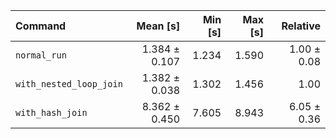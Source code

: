 | Command | Mean [s] | Min [s] | Max [s] | Relative |
|:---|---:|---:|---:|---:|
| `normal_run` | 1.384 ± 0.107 | 1.234 | 1.590 | 1.00 ± 0.08 |
| `with_nested_loop_join` | 1.382 ± 0.038 | 1.302 | 1.456 | 1.00 |
| `with_hash_join` | 8.362 ± 0.450 | 7.605 | 8.943 | 6.05 ± 0.36 |
